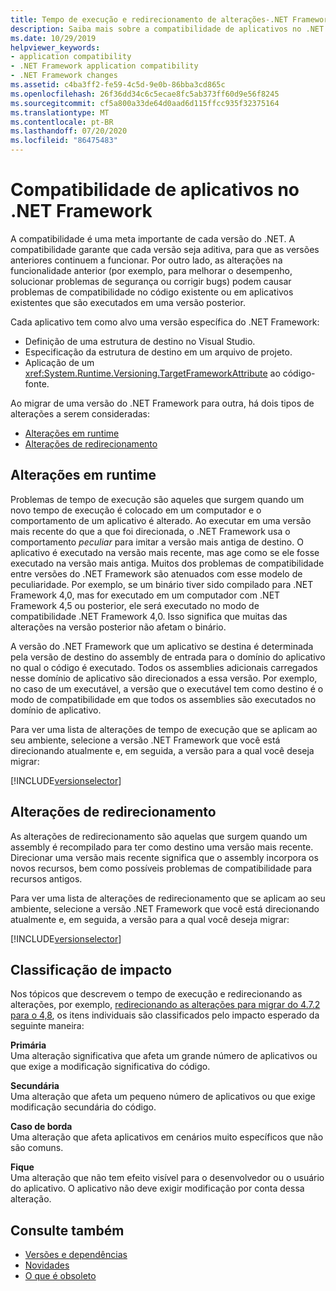 ```yaml
---
title: Tempo de execução e redirecionamento de alterações-.NET Framework
description: Saiba mais sobre a compatibilidade de aplicativos no .NET Framework e como ele é afetado pelo tempo de execução e redirecionamento de alterações ao migrar para outra versão.
ms.date: 10/29/2019
helpviewer_keywords:
- application compatibility
- .NET Framework application compatibility
- .NET Framework changes
ms.assetid: c4ba3ff2-fe59-4c5d-9e0b-86bba3cd865c
ms.openlocfilehash: 26f36dd34c6c5ecae8fc5ab373ff60d9e56f8245
ms.sourcegitcommit: cf5a800a33de64d0aad6d115ffcc935f32375164
ms.translationtype: MT
ms.contentlocale: pt-BR
ms.lasthandoff: 07/20/2020
ms.locfileid: "86475483"
---
```

# <a name="application-compatibility-in-the-net-framework"></a>Compatibilidade de aplicativos no .NET Framework

A compatibilidade é uma meta importante de cada versão do .NET. A compatibilidade garante que cada versão seja aditiva, para que as versões anteriores continuem a funcionar. Por outro lado, as alterações na funcionalidade anterior (por exemplo, para melhorar o desempenho, solucionar problemas de segurança ou corrigir bugs) podem causar problemas de compatibilidade no código existente ou em aplicativos existentes que são executados em uma versão posterior.

Cada aplicativo tem como alvo uma versão específica do .NET Framework:

- Definição de uma estrutura de destino no Visual Studio.
- Especificação da estrutura de destino em um arquivo de projeto.
- Aplicação de um <xref:System.Runtime.Versioning.TargetFrameworkAttribute> ao código-fonte.

Ao migrar de uma versão do .NET Framework para outra, há dois tipos de alterações a serem consideradas:

- [Alterações em runtime](#runtime-changes)
- [Alterações de redirecionamento](#retargeting-changes)

## <a name="runtime-changes"></a>Alterações em runtime

Problemas de tempo de execução são aqueles que surgem quando um novo tempo de execução é colocado em um computador e o comportamento de um aplicativo é alterado. Ao executar em uma versão mais recente do que a que foi direcionada, o .NET Framework usa o comportamento *peculiar* para imitar a versão mais antiga de destino. O aplicativo é executado na versão mais recente, mas age como se ele fosse executado na versão mais antiga. Muitos dos problemas de compatibilidade entre versões do .NET Framework são atenuados com esse modelo de peculiaridade. Por exemplo, se um binário tiver sido compilado para .NET Framework 4,0, mas for executado em um computador com .NET Framework 4,5 ou posterior, ele será executado no modo de compatibilidade .NET Framework 4,0. Isso significa que muitas das alterações na versão posterior não afetam o binário.

A versão do .NET Framework que um aplicativo se destina é determinada pela versão de destino do assembly de entrada para o domínio do aplicativo no qual o código é executado. Todos os assemblies adicionais carregados nesse domínio de aplicativo são direcionados a essa versão. Por exemplo, no caso de um executável, a versão que o executável tem como destino é o modo de compatibilidade em que todos os assemblies são executados no domínio de aplicativo.

Para ver uma lista de alterações de tempo de execução que se aplicam ao seu ambiente, selecione a versão .NET Framework que você está direcionando atualmente e, em seguida, a versão para a qual você deseja migrar:

[!INCLUDE[versionselector](../../../includes/migration-guide/runtime/versionselector.md)]

## <a name="retargeting-changes"></a>Alterações de redirecionamento

As alterações de redirecionamento são aquelas que surgem quando um assembly é recompilado para ter como destino uma versão mais recente. Direcionar uma versão mais recente significa que o assembly incorpora os novos recursos, bem como possíveis problemas de compatibilidade para recursos antigos.

Para ver uma lista de alterações de redirecionamento que se aplicam ao seu ambiente, selecione a versão .NET Framework que você está direcionando atualmente e, em seguida, a versão para a qual você deseja migrar:

[!INCLUDE[versionselector](../../../includes/migration-guide/retargeting/versionselector.md)]

## <a name="impact-classification"></a>Classificação de impacto

Nos tópicos que descrevem o tempo de execução e redirecionando as alterações, por exemplo, [redirecionando as alterações para migrar do 4.7.2 para o 4,8](retargeting/4.7.2-4.8.md), os itens individuais são classificados pelo impacto esperado da seguinte maneira:

**Primária**\
Uma alteração significativa que afeta um grande número de aplicativos ou que exige a modificação significativa do código.

**Secundária**\
Uma alteração que afeta um pequeno número de aplicativos ou que exige modificação secundária do código.

**Caso de borda**\
Uma alteração que afeta aplicativos em cenários muito específicos que não são comuns.

**Fique**\
Uma alteração que não tem efeito visível para o desenvolvedor ou o usuário do aplicativo. O aplicativo não deve exigir modificação por conta dessa alteração.

## <a name="see-also"></a>Consulte também

- [Versões e dependências](versions-and-dependencies.md)
- [Novidades](../whats-new/index.md)
- [O que é obsoleto](../whats-new/whats-obsolete.md)
